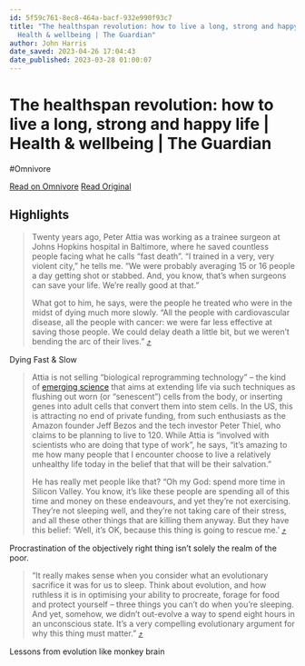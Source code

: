 ```yaml
---
id: 5f59c761-8ec8-464a-bacf-932e990f93c7
title: "The healthspan revolution: how to live a long, strong and happy life |
  Health & wellbeing | The Guardian"
author: John Harris
date_saved: 2023-04-26 17:04:43
date_published: 2023-03-28 01:00:07
---
```


# The healthspan revolution: how to live a long, strong and happy life | Health & wellbeing | The Guardian
#Omnivore

[Read on Omnivore](https://omnivore.app/me/https-www-theguardian-com-lifeandstyle-2023-mar-28-healthspan-re-187bf61e945)
[Read Original](https://www.theguardian.com/lifeandstyle/2023/mar/28/healthspan-revolution-how-to-live-long-strong-happy-life)

## Highlights

> Twenty years ago, Peter Attia was working as a trainee surgeon at Johns Hopkins hospital in Baltimore, where he saved countless people facing what he calls “fast death”. “I trained in a very, very violent city,” he tells me. “We were probably averaging 15 or 16 people a day getting shot or stabbed. And, you know, that’s when surgeons can save your life. We’re really good at that.”
> 
> What got to him, he says, were the people he treated who were in the midst of dying much more slowly. “All the people with cardiovascular disease, all the people with cancer: we were far less effective at saving those people. We could delay death a little bit, but we weren’t bending the arc of their lives.” [⤴️](https://omnivore.app/me/https-www-theguardian-com-lifeandstyle-2023-mar-28-healthspan-re-187bf61e945#0b00606c-50d7-49c6-8eb0-512b7d0f0ed6) 

Dying Fast & Slow

> Attia is not selling “biological reprogramming technology” – the kind of [emerging science](https://www.theguardian.com/books/2022/may/02/could-we-make-ageing-a-thing-of-the-past) that aims at extending life via such techniques as flushing out worn (or “senescent”) cells from the body, or inserting genes into adult cells that convert them into stem cells. In the US, this is attracting no end of private funding, from such enthusiasts as the Amazon founder Jeff Bezos and the tech investor Peter Thiel, who claims to be planning to live to 120\. While Attia is “involved with scientists who are doing that type of work”, he says, “it’s amazing to me how many people that I encounter choose to live a relatively unhealthy life today in the belief that that will be their salvation.”
> 
> He has really met people like that? “Oh my God: spend more time in Silicon Valley. You know, it’s like these people are spending all of this time and money on these endeavours, and yet they’re not exercising. They’re not sleeping well, and they’re not taking care of their stress, and all these other things that are killing them anyway. But they have this belief: ‘Well, it’s OK, because this thing is going to rescue me.’ [⤴️](https://omnivore.app/me/https-www-theguardian-com-lifeandstyle-2023-mar-28-healthspan-re-187bf61e945#c483a29a-3a98-4723-8a3d-355358641926) 

Procrastination of the objectively right thing isn’t solely the realm of the poor.

> “It really makes sense when you consider what an evolutionary sacrifice it was for us to sleep. Think about evolution, and how ruthless it is in optimising your ability to procreate, forage for food and protect yourself – three things you can’t do when you’re sleeping. And yet, somehow, we didn’t out-evolve a way to spend eight hours in an unconscious state. It’s a very compelling evolutionary argument for why this thing must matter.” [⤴️](https://omnivore.app/me/https-www-theguardian-com-lifeandstyle-2023-mar-28-healthspan-re-187bf61e945#344ddce1-0797-49bf-9a01-c0c1ad3b647e) 

Lessons from evolution like monkey brain

